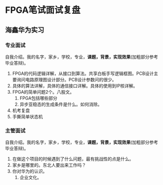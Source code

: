 # FPGA笔试面试复盘

## 海鑫华为实习

### 专业面试

自我介绍。我的名字，家乡，学校，专业，**课题，背景，实现效果**(加粗部分参考毕业答辩)。

1. FPGA的代码逻辑详解，从接口到算法。共享白板手写逻辑框图。PCB设计主要询问电路原理图设计部分。PCB设计参数问的很少。
2. 具体的算法详解，具体的通信接口详解。具体的使用到IP核详解。
3. FPGA的简单问题2个。八股文。
   1. FPGA包括哪些部分
   2. 异步亚稳态的生成条件是什么。如何消除。
4. 机考复盘
5. 手撕简单状态机

### 主管面试

自我介绍。我的名字，家乡，学校，专业，**课题，背景，实现效果**(加粗部分参考毕业答辩)。

1. 在做这个项目的时候遇到了什么问题，最有挑战性的点是什么。
2. 家乡是哪里的。东北人要出来工作吗？
3. 你对华为的认识。
   1. 企业文化。